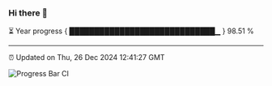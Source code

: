 ### Hi there 👋

⏳ Year progress { █████████████████████████████▁ } 98.51 %

---

⏰ Updated on Thu, 26 Dec 2024 12:41:27 GMT

![Progress Bar CI](https://github.com/ZhaoGui/ZhaoGui/workflows/Progress%20Bar%20CI/badge.svg)
